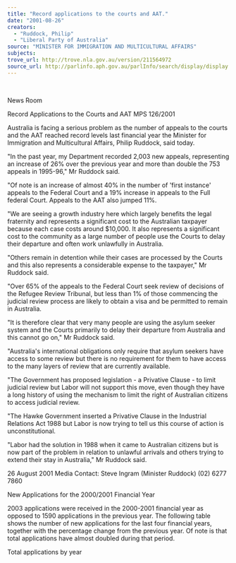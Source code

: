 ```yaml
---
title: "Record applications to the courts and AAT."
date: "2001-08-26"
creators:
  - "Ruddock, Philip"
  - "Liberal Party of Australia"
source: "MINISTER FOR IMMIGRATION AND MULTICULTURAL AFFAIRS"
subjects:
trove_url: http://trove.nla.gov.au/version/211564972
source_url: http://parlinfo.aph.gov.au/parlInfo/search/display/display.w3p;query=Id%3A%22media/pressrel/ERS46%22
---
```


  

 News Room

 Record Applications to the Courts and AAT MPS 126/2001

 Australia is facing a serious problem as the number of appeals to the courts and the AAT reached record levels last financial year the Minister for Immigration and Multicultural Affairs, Philip Ruddock, said today.

 "In the past year, my Department recorded 2,003 new appeals, representing an increase of 26% over the previous year and more than double the 753 appeals in 1995-96," Mr Ruddock said.

 "Of note is an increase of almost 40% in the number of 'first instance' appeals to the Federal Court and a 19% increase in appeals to the Full federal Court. Appeals to the AAT also jumped 11%.

 "We are seeing a growth industry here which largely benefits the legal fraternity and represents a significant cost to the Australian taxpayer because each case costs around $10,000. It also represents a significant cost to the community as a large number of people use the Courts to delay their departure and often work unlawfully in Australia.

 "Others remain in detention while their cases are processed by the Courts and this also represents a considerable expense to the taxpayer," Mr Ruddock said.

 "Over 65% of the appeals to the Federal Court seek review of decisions of the Refugee Review Tribunal, but less than 1% of those commencing the judicial review process are likely to obtain a visa and be permitted to remain in Australia.

 "It is therefore clear that very many people are using the asylum seeker system and the Courts primarily to delay their departure from Australia and this cannot go on," Mr Ruddock said.

 "Australia's international obligations only require that asylum seekers have access to some review but there is no requirement for them to have access to the many layers of review that are currently available.

 "The Government has proposed legislation - a Privative Clause - to limit judicial review but Labor will not support this move, even though they have a long history of using the mechanism to limit the right of Australian citizens to access judicial review.

 "The Hawke Government inserted a Privative Clause in the Industrial Relations Act 1988 but Labor is now trying to tell us this course of action is unconstitutional.

 "Labor had the solution in 1988 when it came to Australian citizens but is now part of the problem in relation to unlawful arrivals and others trying to extend their stay in Australia," Mr Ruddock said.

 26 August 2001 Media Contact: Steve Ingram (Minister Ruddock) (02) 6277 7860

 New Applications for the 2000/2001 Financial Year

 2003 applications were received in the 2000-2001 financial year as opposed to 1590 applications in the previous year. The following table shows the number of new applications for the last four financial years, together with the percentage change from the previous year. Of note is that total applications have almost doubled during that period.

 Total applications by year

